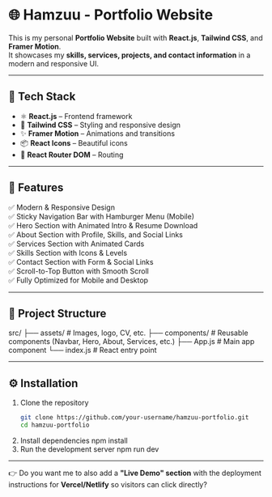# 🌐 Hamzuu - Portfolio Website  

This is my personal **Portfolio Website** built with **React.js**, **Tailwind CSS**, and **Framer Motion**.  
It showcases my **skills, services, projects, and contact information** in a modern and responsive UI.  

---

## 🚀 Tech Stack  
- ⚛️ **React.js** – Frontend framework  
- 🎨 **Tailwind CSS** – Styling and responsive design  
- ✨ **Framer Motion** – Animations and transitions  
- 📦 **React Icons** – Beautiful icons  
- 🔗 **React Router DOM** – Routing  

---

## 📸 Features  
✅ Modern & Responsive Design  
✅ Sticky Navigation Bar with Hamburger Menu (Mobile)  
✅ Hero Section with Animated Intro & Resume Download  
✅ About Section with Profile, Skills, and Social Links  
✅ Services Section with Animated Cards  
✅ Skills Section with Icons & Levels  
✅ Contact Section with Form & Social Links  
✅ Scroll-to-Top Button with Smooth Scroll  
✅ Fully Optimized for Mobile and Desktop  

---

## 📂 Project Structure  

src/
├── assets/ # Images, logo, CV, etc.
├── components/ # Reusable components (Navbar, Hero, About, Services, etc.)
├── App.js # Main app component
└── index.js # React entry point


---

## ⚙️ Installation  

1. Clone the repository  
   ```bash
   git clone https://github.com/your-username/hamzuu-portfolio.git
   cd hamzuu-portfolio
2. Install dependencies
   npm install
3. Run the development server
   npm run dev

   
---

👉 Do you want me to also add a **"Live Demo" section** with the deployment instructions for **Vercel/Netlify** so visitors can click directly?

